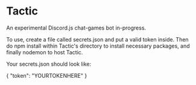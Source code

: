 # Tactic

An experimental Discord.js chat-games bot in-progress.

To use, create a file called secrets.json and put a valid token inside.
Then do npm install within Tactic's directory to install necessary packages, and finally nodemon to host Tactic.

Your secrets.json should look like:

{
  "token": "YOURTOKENHERE"
}
